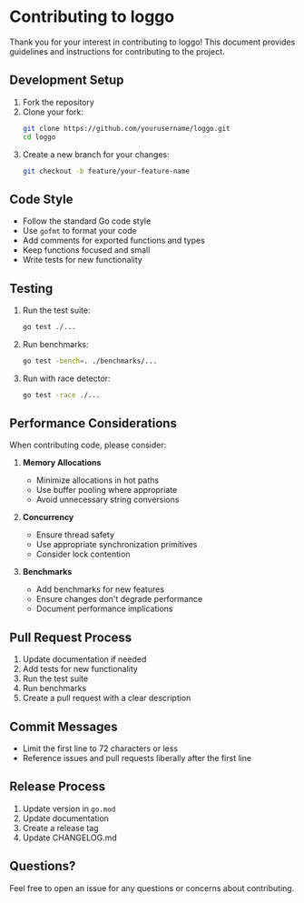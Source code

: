 # Contributing to loggo

Thank you for your interest in contributing to loggo! This document provides guidelines and instructions for contributing to the project.

## Development Setup

1. Fork the repository
2. Clone your fork:
   ```bash
   git clone https://github.com/yourusername/loggo.git
   cd loggo
   ```
3. Create a new branch for your changes:
   ```bash
   git checkout -b feature/your-feature-name
   ```

## Code Style

- Follow the standard Go code style
- Use `gofmt` to format your code
- Add comments for exported functions and types
- Keep functions focused and small
- Write tests for new functionality

## Testing

1. Run the test suite:
   ```bash
   go test ./...
   ```

2. Run benchmarks:
   ```bash
   go test -bench=. ./benchmarks/...
   ```

3. Run with race detector:
   ```bash
   go test -race ./...
   ```

## Performance Considerations

When contributing code, please consider:

1. **Memory Allocations**
   - Minimize allocations in hot paths
   - Use buffer pooling where appropriate
   - Avoid unnecessary string conversions

2. **Concurrency**
   - Ensure thread safety
   - Use appropriate synchronization primitives
   - Consider lock contention

3. **Benchmarks**
   - Add benchmarks for new features
   - Ensure changes don't degrade performance
   - Document performance implications

## Pull Request Process

1. Update documentation if needed
2. Add tests for new functionality
3. Run the test suite
4. Run benchmarks
5. Create a pull request with a clear description

## Commit Messages

- Limit the first line to 72 characters or less
- Reference issues and pull requests liberally after the first line

## Release Process

1. Update version in `go.mod`
2. Update documentation
3. Create a release tag
4. Update CHANGELOG.md

## Questions?

Feel free to open an issue for any questions or concerns about contributing. 